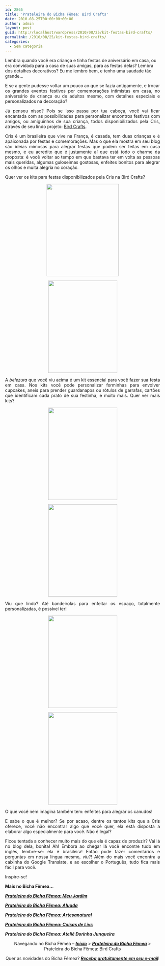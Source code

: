 ```yaml
---
id: 2865
title: 'Prateleira do Bicha Fêmea: Bird Crafts'
date: 2010-08-25T00:00:00+00:00
author: admin
layout: post
guid: http://localhost/wordpress/2010/08/25/kit-festas-bird-crafts/
permalink: /2010/08/25/kit-festas-bird-crafts/
categories:
  - Sem categoria
---
```

Lembra quando você era criança e tinha festas de aniversário em casa, ou era convidada para a casa de suas amigas, para as festas delas? Lembra dos detalhes decorativos? Eu me lembro bem, e tenho uma saudade tão grande…

<p style="text-align: justify;">
  E se a gente pudesse voltar um pouco ao que se fazia antigamente, e trocar os grandes eventos festivos por comemorações intimistas em casa, no aniversário de criança ou de adultos mesmo, com detalhes especiais e personalizados na decoração?
</p>

<!--more-->

<p style="text-align: justify;">
  Já pensou nisso? Pois se isso passa por tua cabeça, você vai ficar encantada com as possibilidades para personalizar encontros festivos com amigos, ou amiguinhos de sua criança, todos disponibilizados pela Cris, através de seu lindo projeto: <a href="http://birdcrafts.blogspot.com/" target="_blank">Bird Crafts</a>.
</p>

<p style="text-align: justify;">
  Cris é um brasileira que vive na França, é casada, tem duas crianças e é apaixonada por festas e comemorações. Mas o que ela mostra em seu blog são ideias mimosas para alegrar festas que podem ser feitas em casa mesmo, e eu acredito que é justamente aí que está todo o charme da proposta: é você voltar ao tempo em que bastava ter em volta as pessoas mais queridas, algumas guloseimas gostosas, enfeites bonitos para alegrar os olhos e muita alegria no coração.
</p>

<p style="text-align: justify;">
  Quer ver os kits para festas disponibilizados pela Cris na Bird Crafts?
</p>

<p style="text-align: center;">
  <a href="http://www.trololodemulher.com.br/blog/wp-content/uploads/2010/08/kit-festa-cherry-cupcake.jpg"><img class="size-medium wp-image-5093 aligncenter" title="kit festa cherry cupcake" src="http://www.trololodemulher.com.br/blog/wp-content/uploads/2010/08/kit-festa-cherry-cupcake-235x300.jpg" alt="" width="235" height="300" /></a>
</p>

<p style="text-align: center;">
  <a href="http://www.trololodemulher.com.br/blog/wp-content/uploads/2010/08/forminha-kit-cherry-cupcake-para-envolver-cupcakes.jpg"><img class="size-medium wp-image-5090 aligncenter" title="forminha kit cherry cupcake para envolver cupcakes" src="http://www.trololodemulher.com.br/blog/wp-content/uploads/2010/08/forminha-kit-cherry-cupcake-para-envolver-cupcakes-225x300.jpg" alt="" width="225" height="300" /></a>
</p>

<p style="text-align: justify;">
  A<em> belezura</em> que você viu acima é um kit essencial para você fazer sua festa em casa. Nos kits você pode personalizar forminhas para envolver cupcakes, aneis para prender guardanapos ou rótulos de garrafas, cartões que identificam cada prato de sua festinha, e muito mais. Quer ver mais kits?
</p>

<p style="text-align: center;">
  <a href="http://www.trololodemulher.com.br/blog/wp-content/uploads/2010/08/kit-festa-ice-cream-and-candy.jpg"><img class="size-medium wp-image-5094 aligncenter" title="kit festa ice cream and candy" src="http://www.trololodemulher.com.br/blog/wp-content/uploads/2010/08/kit-festa-ice-cream-and-candy-225x300.jpg" alt="" width="225" height="300" /></a>
</p>

<p style="text-align: center;">
  <a href="http://www.trololodemulher.com.br/blog/wp-content/uploads/2010/08/bandeirolas-kit-festa-ice-cream-and-candy.jpg"><img class="size-medium wp-image-5089 aligncenter" title="bandeirolas kit festa ice cream and candy" src="http://www.trololodemulher.com.br/blog/wp-content/uploads/2010/08/bandeirolas-kit-festa-ice-cream-and-candy-225x300.jpg" alt="" width="225" height="300" /></a>
</p>

<p style="text-align: justify;">
  Viu que lindo? Até bandeirolas para enfeitar os espaço, totalmente personalizadas, é possível ter!
</p>

<p style="text-align: center;">
  <a href="http://www.trololodemulher.com.br/blog/wp-content/uploads/2010/08/kit-festa-pink-garden.jpg"><img class="size-medium wp-image-5095 aligncenter" title="kit festa pink garden" src="http://www.trololodemulher.com.br/blog/wp-content/uploads/2010/08/kit-festa-pink-garden-225x300.jpg" alt="" width="225" height="300" /></a>
</p>

<p style="text-align: center;">
  <a href="http://www.trololodemulher.com.br/blog/wp-content/uploads/2010/08/kit-festa-pink-garden-enfeites-para-canudos.jpg"><img class="size-medium wp-image-5096 aligncenter" title="kit festa pink garden enfeites para canudos" src="http://www.trololodemulher.com.br/blog/wp-content/uploads/2010/08/kit-festa-pink-garden-enfeites-para-canudos-225x300.jpg" alt="" width="225" height="300" /></a>
</p>

<p style="text-align: justify;">
  O que você nem imagina também tem: enfeites para alegrar os canudos!
</p>

<p style="text-align: justify;">
  E sabe o que é melhor? Se por acaso, dentre os tantos kits que a Cris oferece, você não encontrar algo que você quer, ela está disposta a elaborar algo especialmente para você. Não é legal?
</p>

<p style="text-align: justify;">
  Ficou tentada a conhecer muito mais do que ela é capaz de produzir? Vai lá no blog dela, bonita! Ah! Embora ao chegar lá você encontre tudo em inglês, lembre-se: ela é brasileira! Então pode fazer comentários e perguntas em nossa língua mesmo, <em>viu</em>?! Além do mais você encontra a caixinha do Google Translate, e ao escolher o Português, tudo fica mais fácil para você.
</p>

<p style="text-align: justify;">
  Inspire-se!
</p>

**Mais no Bicha Fêmea…**

**_[Prateleira do Bicha Fêmea: Meu Jardim](http://www.trololodemulher.com.br/2010/07/28/prateleira-meu-jardim/)_**

**_[Prateleira do Bicha Fêmea: Aluada](http://www.trololodemulher.com.br/2010/06/09/artesanato-aluada/)_**

**_[Prateleira do Bicha Fêmea: Artesanatural](http://www.trololodemulher.com.br/2010/05/05/artesanato-artesanatural/)_**

**_[Prateleira do Bicha Fêmea: Coisas de Livs](http://www.trololodemulher.com.br/2010/04/07/prateleira-do-bicha-femea-coisas-de-livs/)_**

**_Prateleira do Bicha Fêmea: Ateliê Dorinha Junqueira_**

<p style="text-align: center;">
  Navegando no Bicha Fêmea – <strong><em><a href="http://www.trololodemulher.com.br/">Início</a></em></strong> > <strong><em><a href="http://www.trololodemulher.com.br/category/prateleira-bicha-femea/">Prateleira do Bicha Fêmea</a> </em></strong>> Prateleira do Bicha Fêmea: Bird Crafts
</p>

<p style="text-align: center;">
  Quer as novidades do Bicha Fêmea? <strong><em><a href="http://feedburner.google.com/fb/a/mailverify?uri=blogbichafemea&loc=pt_BR">Receba gratuitamente em seu e-mail</a></em></strong>!
</p>